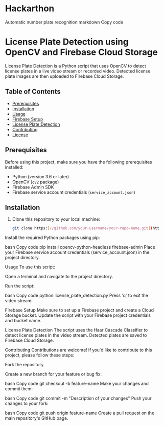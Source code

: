 # Hackarthon
Automatic number plate recognition
markdown
Copy code
# License Plate Detection using OpenCV and Firebase Cloud Storage

License Plate Detection is a Python script that uses OpenCV to detect license plates in a live video stream or recorded video. Detected license plate images are then uploaded to Firebase Cloud Storage.

## Table of Contents

- [Prerequisites](#prerequisites)
- [Installation](#installation)
- [Usage](#usage)
- [Firebase Setup](#firebase-setup)
- [License Plate Detection](#license-plate-detection)
- [Contributing](#contributing)
- [License](#license)

## Prerequisites

Before using this project, make sure you have the following prerequisites installed:

- Python (version 3.6 or later)
- OpenCV (`cv2` package)
- Firebase Admin SDK
- Firebase service account credentials (`service_account.json`)

## Installation

1. Clone this repository to your local machine:

   ```bash
   git clone https:[//github.com/your-username/your-repo-name.git](https://github.com/harshu-kasyap/Hackarthon)
Install the required Python packages using pip:

bash
Copy code
pip install opencv-python-headless firebase-admin
Place your Firebase service account credentials (service_account.json) in the project directory.

Usage
To use this script:

Open a terminal and navigate to the project directory.

Run the script:

bash
Copy code
python license_plate_detection.py
Press 'q' to exit the video stream.

Firebase Setup
Make sure to set up a Firebase project and create a Cloud Storage bucket. Update the script with your Firebase project credentials and bucket name.

License Plate Detection
The script uses the Haar Cascade Classifier to detect license plates in the video stream. Detected plates are saved to Firebase Cloud Storage.

Contributing
Contributions are welcome! If you'd like to contribute to this project, please follow these steps:

Fork the repository.

Create a new branch for your feature or bug fix:

bash
Copy code
git checkout -b feature-name
Make your changes and commit them:

bash
Copy code
git commit -m "Description of your changes"
Push your changes to your fork:

bash
Copy code
git push origin feature-name
Create a pull request on the main repository's GitHub page.
